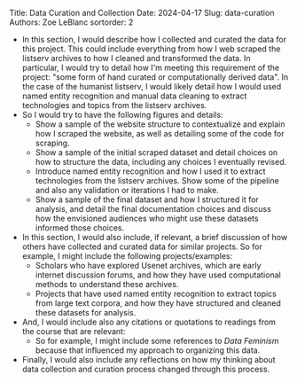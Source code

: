Title: Data Curation and Collection
Date: 2024-04-17
Slug: data-curation
Authors: Zoe LeBlanc
sortorder: 2

- In this section, I would describe how I collected and curated the data for this project. This could include everything from how I web scraped the listserv archives to how I cleaned and transformed the data. In particular, I would try to detail how I'm meeting this requirement of the project: "some form of hand curated or computationally derived data". In the case of the humanist listserv, I would likely detail how I would used named entity recognition and manual data cleaning to extract technologies and topics from the listserv archives.
- So I would try to have the following figures and details:
  - Show a sample of the website structure to contextualize and explain how I scraped the website, as well as detailing some of the code for scraping.
  - Show a sample of the initial scraped dataset and detail choices on how to structure the data, including any choices I eventually revised.  
  - Introduce named entity recognition and how I used it to extract technologies from the listserv archives. Show some of the pipeline and also any validation or iterations I had to make.
  - Show a sample of the final dataset and how I structured it for analysis, and detail the final documentation choices and discuss how the envisioned audiences who might use these datasets informed those choices.
- In this section, I would also include, if relevant, a brief discussion of how others have collected and curated data for similar projects. So for example, I might include the following projects/examples:
  - Scholars who have explored Usenet archives, which are early internet discussion forums, and how they have used computational methods to understand these archives.
  - Projects that have used named entity recognition to extract topics from large text corpora, and how they have structured and cleaned these datasets for analysis.
- And, I would include also any citations or quotations to readings from the course that are relevant:
  - So for example, I might include some references to *Data Feminism* because that influenced my approach to organizing this data.
- Finally, I would also include any reflections on how my thinking about data collection and curation process changed through this process.